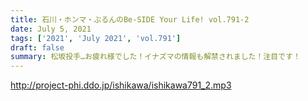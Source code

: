 ```yaml
---
title: 石川・ホンマ・ぶるんのBe-SIDE Your Life! vol.791-2
date: July 5, 2021
tags: ['2021', 'July 2021', 'vol.791']
draft: false
summary: 松坂投手…お疲れ様でした！イナズマの情報も解禁されました！注目です！
---
```


http://project-phi.ddo.jp/ishikawa/ishikawa791_2.mp3